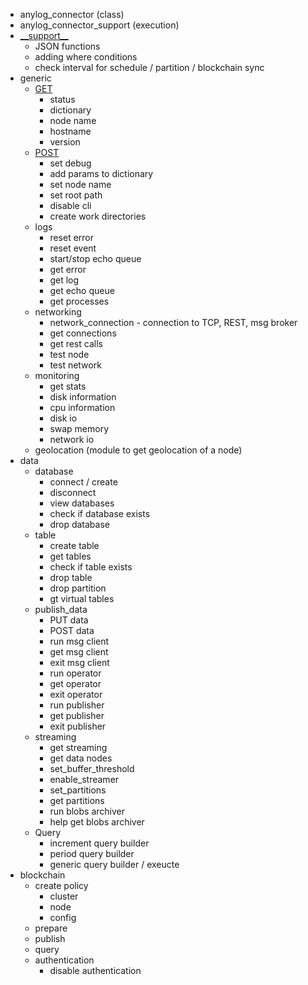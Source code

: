 * anylog_connector (class)
* anylog_connector_support (execution)
* [\_\_support\_\_](__support__.py)
  * JSON functions
  * adding where conditions
  * check interval for schedule / partition / blockchain sync 
* generic
    * [GET](generic/get.py)
      * status
      * dictionary
      * node name
      * hostname
      * version
    * [POST](generic/post.py)
      * set debug 
      * add params to dictionary
      * set node name 
      * set root path
      * disable cli
      * create work directories
    * logs
      * reset error
      * reset event
      * start/stop echo queue
      * get error
      * get log
      * get echo queue 
      * get processes
    * networking
      * network_connection - connection to TCP, REST, msg broker
      * get connections
      * get rest calls
      * test node 
      * test network
    * monitoring
      * get stats 
      * disk information 
      * cpu information 
      * disk io
      * swap memory 
      * network io 
    * geolocation (module to get geolocation of a node)
* data
  * database
    * connect / create
    * disconnect
    * view databases
    * check if database exists 
    * drop database
  * table
    * create table
    * get tables
    * check if table exists
    * drop table
    * drop partition
    * gt virtual tables
  * publish_data
    * PUT data 
    * POST data 
    * run msg client
    * get msg client
    * exit msg client
    * run operator 
    * get operator
    * exit operator
    * run publisher
    * get publisher
    * exit publisher
  * streaming
    * get streaming
    * get data nodes
    * set_buffer_threshold
    * enable_streamer
    * set_partitions
    * get partitions
    * run blobs archiver 
    * help get blobs archiver
  * Query
    * increment query builder
    * period query builder
    * generic query builder / exeucte
* blockchain
  * create policy
    * cluster
    * node
    * config
  * prepare
  * publish
  * query
  * authentication
    * disable authentication